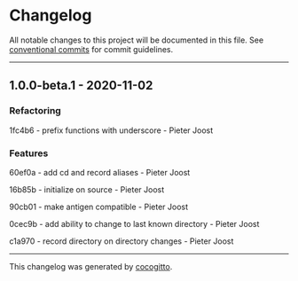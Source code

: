 # Changelog
All notable changes to this project will be documented in this file. See [conventional commits](https://www.conventionalcommits.org/) for commit guidelines.

- - -
## 1.0.0-beta.1 - 2020-11-02


### Refactoring

1fc4b6 - prefix functions with underscore - Pieter Joost


### Features

60ef0a - add cd and record aliases - Pieter Joost

16b85b - initialize on source - Pieter Joost

90cb01 - make antigen compatible - Pieter Joost

0cec9b - add ability to change to last known directory - Pieter Joost

c1a970 - record directory on directory changes - Pieter Joost


- - -

This changelog was generated by [cocogitto](https://github.com/oknozor/cocogitto).